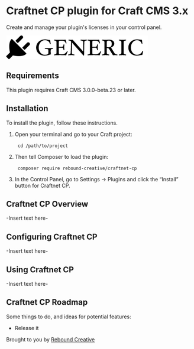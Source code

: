 # Craftnet CP plugin for Craft CMS 3.x

Create and manage your plugin's licenses in your control panel.

![Screenshot](resources/img/plugin-logo.png)

## Requirements

This plugin requires Craft CMS 3.0.0-beta.23 or later.

## Installation

To install the plugin, follow these instructions.

1. Open your terminal and go to your Craft project:

        cd /path/to/project

2. Then tell Composer to load the plugin:

        composer require rebound-creative/craftnet-cp

3. In the Control Panel, go to Settings → Plugins and click the “Install” button for Craftnet CP.

## Craftnet CP Overview

-Insert text here-

## Configuring Craftnet CP

-Insert text here-

## Using Craftnet CP

-Insert text here-

## Craftnet CP Roadmap

Some things to do, and ideas for potential features:

* Release it

Brought to you by [Rebound Creative](https://reboundcreative.com)
